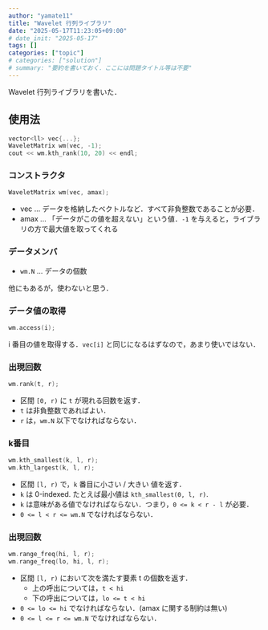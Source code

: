 ```yaml
---
author: "yamate11"
title: "Wavelet 行列ライブラリ"
date: "2025-05-17T11:23:05+09:00"
# date_init: "2025-05-17"
tags: []
categories: ["topic"]
# categories: ["solution"]
# summary: "要約を書いておく．ここには問題タイトル等は不要" 
---
```


Wavelet 行列ライブラリを書いた．

## 使用法

```cpp
vector<ll> vec{...};
WaveletMatrix wm(vec, -1);
cout << wm.kth_rank(10, 20) << endl;
```

### コンストラクタ

```cpp
WaveletMatrix wm(vec, amax);
```

* vec ... データを格納したベクトルなど．すべて非負整数であることが必要．
* amax ... 「データがこの値を超えない」という値．`-1` を与えると，ライブラリの方で最大値を取ってくれる

### データメンバ

* `wm.N` ... データの個数

他にもあるが，使わないと思う．

### データ値の取得

```cpp
wm.access(i);
```

i 番目の値を取得する．`vec[i]` と同じになるはずなので，あまり使いではない．

### 出現回数

```cpp
wm.rank(t, r);
```

* 区間 `[0, r)` に `t` が現れる回数を返す．
* `t` は非負整数であればよい．
* `r` は，`wm.N` 以下でなければならない．

### k番目

```cpp
wm.kth_smallest(k, l, r);
wm.kth_largest(k, l, r);
```

* 区間 `[l, r)` で，`k` 番目に小さい / 大きい 値を返す．
* `k` は 0-indexed.  たとえば最小値は `kth_smallest(0, l, r)`.
* `k` は意味がある値でなければならない．つまり，`0 <= k < r - l` が必要．
* `0 <= l < r <= wm.N` でなければならない．

### 出現回数

```cpp
wm.range_freq(hi, l, r);
wm.range_freq(lo, hi, l, r);
```

* 区間 `[l, r)` において次を満たす要素 t の個数を返す．
  * 上の呼出については，`t < hi`
  * 下の呼出については，`lo <= t < hi`
* `0 <= lo <= hi` でなければならない．(amax に関する制約は無い)
* `0 <= l <= r <= wm.N` でなければならない．
